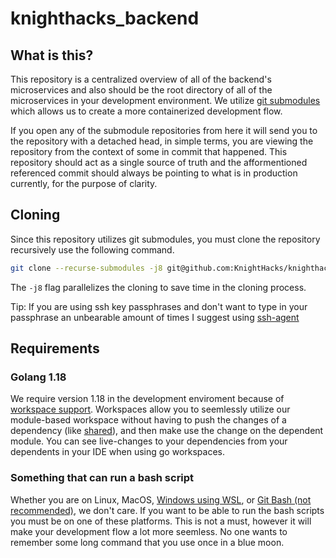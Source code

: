 # knighthacks_backend

## What is this?

This repository is a centralized overview of all of the backend's microservices and also should be the root directory of all of the microservices in your development environment. We utilize [git submodules](https://git-scm.com/book/en/v2/Git-Tools-Submodules) which allows us to create a more containerized development flow. 

If you open any of the submodule repositories from here it will send you to the repository with a detached head, in simple terms, you are viewing the repository from the context of some in commit that happened. This repository should act as a single source of truth and the afformentioned referenced commit should always be pointing to what is in production currently, for the purpose of clarity. 

## Cloning

Since this repository utilizes git submodules, you must clone the repository recursively use the following command.
```bash
git clone --recurse-submodules -j8 git@github.com:KnightHacks/knighthacks_backend.git
```
The `-j8` flag parallelizes the cloning to save time in the cloning process.

Tip: If you are using ssh key passphrases and don't want to type in your passphrase an unbearable amount of times I suggest using [ssh-agent](https://www.ssh.com/academy/ssh/add)

## Requirements

### Golang 1.18
We require version 1.18 in the development enviroment because of [workspace support](https://go.dev/doc/tutorial/workspaces). Workspaces allow you to seemlessly utilize our module-based workspace without having to push the changes of a dependency (like [shared](https://github.com/KnightHacks/knighthacks_shared)), and then make use the change on the dependent module. You can see live-changes to your dependencies from your dependents in your IDE when using go workspaces.  

### Something that can run a bash script
Whether you are on Linux, MacOS, [Windows using WSL](https://docs.microsoft.com/en-us/windows/wsl/about), or [Git Bash (not recommended)](https://gitforwindows.org/), we don't care. If you want to be able to run the bash scripts you must be on one of these platforms. This is not a must, however it will make your development flow a lot more seemless. No one wants to remember some long command that you use once in a blue moon.
